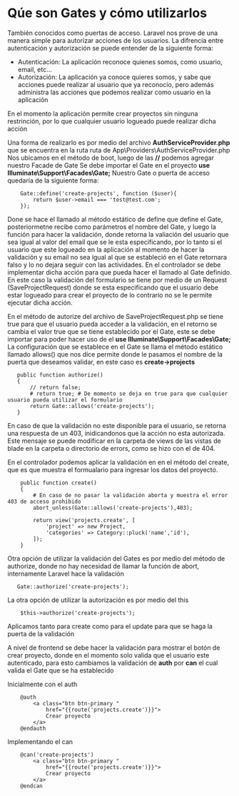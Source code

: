 # Qúe son Gates y cómo utilizarlos
También conocidos como puertas de acceso.
Laravel nos prove de una manera simple para autorizar acciones de los usuarios.
La difrencia entre autenticación y autorización se puede entender de la siguiente forma: 
- Autenticación: La aplicación reconoce quienes somos, como usuario, email, etc...
- Autorización: La aplicación ya conoce quieres somos, y sabe que acciones puede realizar al usuario que ya reconocío, 
pero además administra las acciones que podemos realizar como usuario en la aplicación

En el momento la aplicación permite crear proyectos sin ninguna restrinción, por lo que cualquier usuario logueado puede
realizar dicha acción 

Una forma de realizarlo es por medio del archivo **AuthServiceProvider.php** que se encuentra en la ruta ruta de
App\Providers\AuthServiceProvider.php
Nos ubicamos en el método de boot, luego de las **//** podemos agregar nuestro Facade de Gate
Se debe importar el Gate en el proyecto 
**use Illuminate\Support\Facades\Gate;**
Nuestro Gate o puerta de acceso quedaría de la siguiente forma: 
~~~
    Gate::define('create-projects', function ($user){
        return $user->email === 'test@test.com';
    });
~~~
Done se hace el llamado al método estático de define que define el Gate, posteriormetne recibe como parámetros el nombre 
del Gate, y luego la función para hacer la validación, donde retorna la valiación  del usuario que sea igual al valor 
del email que se le esta especificando, por lo tanto si el usuario que este logueado en la aplicación al momento de hacer 
la validación y su email no sea igual al que se estableció en el Gate retornara falso y lo no dejara seguir con las 
actividades. 
En el controlador se debe implementar dicha acción para que pueda hacer el llamado al Gate definido. 
En este caso la validación del formulario se tiene por medio de un Request (SaveProjectRequest) donde se esta especificando 
que el usuario debe estar logueado para crear el proyecto de lo contrario no se le permite ejecutar dicha acción.

 En el método de autorize del archivo de SaveProjectRequest.php se tiene true para que el usuario pueda acceder a la validación, 
 en el retorno se cambia el valor true que se tiene establecido por el Gate, este se debe importar para poder hacer uso de el 
 **use Illuminate\Support\Facades\Gate;**
 La configuración que se establece en el Gate se llama el método estático llamado allows() que nos dice permite donde le
 pasamos el nombre de la puerta que deseamos validar, en este caso es **create->projects**
 ~~~
    public function authorize()
    {
        // return false;
        # return true; # De momento se deja en true para que cualquier usuario pueda utilizar el formulario
        return Gate::allows('create-projects');
    }
 ~~~
En caso de que la validación no este disponible para el usuario, se retorna una respuesta de un 403, inidicandonos
que la acción no esta autorizada. 
Este mensaje se puede modificar en la carpeta de views de las vistas de blade en la carpeta o directorio de errors,
como se hizo con el de 404.

En el controlador podemos aplicar la validación en en el método del create, que es que muestra el formualario para
ingresar los datos del proyecto.

~~~
    public function create()
    {
        # En caso de no pasar la validación aborta y muestra el error 403 de acceso prohibido
        abort_unless(Gate::allows('create-projects'),403);
        
        return view('projects.create', [
            'project' => new Project,
            'categories' => Category::pluck('name','id'),
        ]);
    }
~~~
Otra opción de utilizar la validación del Gates es por medio del método de authorize, donde no hay necesidad de 
llamar la función de abort, internamente Laravel hace la validación
 ~~~
    Gate::authorize('create-projects');
 ~~~
La otra opción de utilizar la autorización es por medio del this
~~~
    $this->authorize('create-projects');
~~~
Aplicamos tanto para create como para el update para que se haga la puerta de la validación 

A nivel de frontend se debe hacer la validación para mostrar el botón de crear proyecto, donde en el momento 
solo valida que el usuario este autenticado, para esto cambiamos la validación de **auth** por **can** el cual 
valida el Gate que se ha establecido

Inicialmente con el auth
~~~
    @auth
        <a class="btn btn-primary "
            href="{{route('projects.create')}}">
            Crear proyecto
        </a>
    @endauth
~~~

Implementando el can
~~~
    @can('create-projects')
        <a class="btn btn-primary "
            href="{{route('projects.create')}}">
            Crear proyecto
        </a>
    @endcan
~~~
 










